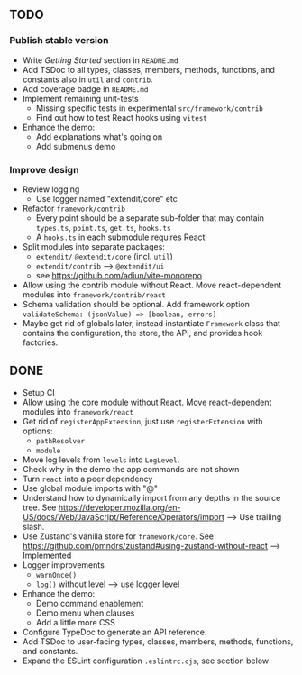 ## TODO

### Publish stable version

* Write _Getting Started_ section in `README.md`
* Add TSDoc to all types, classes, members, methods,
  functions, and constants also in `util` and `contrib`.
* Add coverage badge in `README.md`
* Implement remaining unit-tests
  * Missing specific tests in experimental `src/framework/contrib`
  * Find out how to test React hooks using `vitest`
* Enhance the demo:
  - Add explanations what's going on
  - Add submenus demo

### Improve design

* Review logging
  * Use logger named "extendit/core" etc
* Refactor `framework/contrib`
  * Every point should be a separate sub-folder that may contain
    `types.ts`, `point.ts`, `get.ts`, `hooks.ts`
  * A `hooks.ts` in each submodule requires React
* Split modules into separate packages:
  * `extendit/` `@extendit/core` (incl. `util`)
  * `extendit/contrib` --> `@extendit/ui`
  * see https://github.com/adiun/vite-monorepo
* Allow using the contrib module without React.
  Move react-dependent modules into `framework/contrib/react`
* Schema validation should be optional.
  Add framework option `validateSchema: (jsonValue) => [boolean, errors]`
* Maybe get rid of globals later, instead instantiate `Framework` class that
  contains the configuration, the store, the API, and provides hook factories.


## DONE

* Setup CI
* Allow using the core module without React.
  Move react-dependent modules into `framework/react`
* Get rid of `registerAppExtension`, just use `registerExtension` with
  options:
  - `pathResolver`
  - `module`
* Move log levels from `levels` into `LogLevel`.
* Check why in the demo the app commands are not shown
* Turn `react` into a peer dependency
* Use global module imports with "@"
* Understand how to dynamically import from any
  depths in the source tree. See
  https://developer.mozilla.org/en-US/docs/Web/JavaScript/Reference/Operators/import
  --> Use trailing slash.
* Use Zustand's vanilla store for `framework/core`. See
  https://github.com/pmndrs/zustand#using-zustand-without-react
  --> Implemented
* Logger improvements
  - `warnOnce()`
  - `log()` without level --> use logger level
* Enhance the demo:
  - Demo command enablement
  - Demo menu when clauses
  - Add a little more CSS
* Configure TypeDoc to generate an API reference.
* Add TSDoc to user-facing types, classes, members, methods,
  functions, and constants.
* Expand the ESLint configuration `.eslintrc.cjs`, see section below

